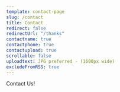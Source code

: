 ```yaml
---
template: contact-page
slug: /contact
title: Contact
redirect: false
redirectUrl: "/thanks"
contactname: true
contactphone: true
contactupload: true
scrollable: false
uploadtext: JPG preferred - (1600px wide)
excludeFromRSS: true
---
```

Contact Us!